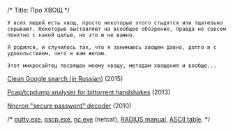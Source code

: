 /*
Title: Про ХВОЩ
*/


	У всех людей есть хвощ, просто некоторые этого стыдятся или тщательно скрывают. Некоторые выставляют на всеобщее обозрение, правда не совсем понятно с какой целью, но это и не важно.	

	Я родился, и случилось так, что я занимаюсь хвощем давно, долго и с удовольствием, чего и вам желаю.

	Этот микросайтец посвящен моему хвощу, методам хвощения и вообще...



[Clean Google search (in Russian)](/public/clean-google-search) (2015)

[Pcap/tcpdump analyser for bittorrent handshakes](/public/content/captorrents.c) (2013)

[Nncron "secure password" decoder](/public/nncron-secpassword) (2010)

/*
<a href="/putty.exe">putty.exe</a>, <a href="/pscp.exe">pscp.exe</a>, <a href="/nc.exe">nc.exe</a> (netcat), <a href="/radius.pdf">RADIUS manual</a>, <a href="/public/ascii_table.jpg">ASCII table</a>.
*/

